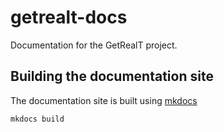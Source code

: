 # getrealt-docs
Documentation for the GetRealT project.

## Building the documentation site
The documentation site is built using [mkdocs](<http://www.mkdocs.org>)

```
mkdocs build
```
